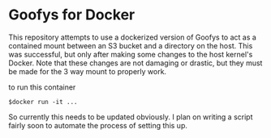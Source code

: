 # Goofys for Docker
This repository attempts to use a dockerized version of Goofys to act as a contained mount between an S3 bucket and a directory on the host. This was successful, but only after making some changes to the host kernel's Docker. Note that these changes are not damaging or drastic, but they must be made for the 3 way mount to properly work.

to run this container

```
$docker run -it ...
```

So currently this needs to be updated obviously. I plan on writing a script fairly soon to automate the process of setting this up.
